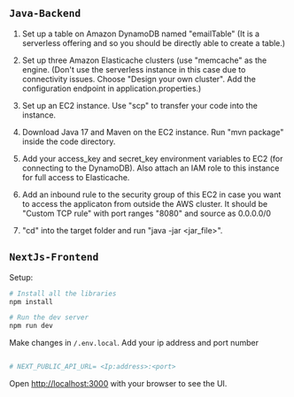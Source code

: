 ## `Java-Backend`

1. Set up a table on Amazon DynamoDB named "emailTable" (It is a serverless offering and so you should be directly able to create a table.)

2. Set up three Amazon Elasticache clusters (use "memcache" as the engine. (Don't use the serverless instance in this case due to connectivity issues. Choose "Design your own cluster". Add the configuration endpoint in application.properties.)

3. Set up an EC2 instance. Use "scp" to transfer your code into the instance.

4. Download Java 17 and Maven on the EC2 instance. Run "mvn package" inside the code directory.

5. Add your access_key and secret_key environment variables to EC2 (for connecting to the DynamoDB). Also attach an IAM role to this instance for full access to Elasticache.

6. Add an inbound rule to the security group of this EC2 in case you want to access the applicaton from outside the AWS cluster. It should be "Custom TCP rule" with port ranges "8080" and source as 0.0.0.0/0

7. "cd" into the target folder and run "java -jar <jar_file>".

## `NextJs-Frontend`

Setup:

```bash
# Install all the libraries
npm install

# Run the dev server
npm run dev
```

Make changes in `/.env.local`.
Add your ip address and port number

```bash

# NEXT_PUBLIC_API_URL= <Ip:address>:<port>
```

Open [http://localhost:3000](http://localhost:3000) with your browser to see the UI.
